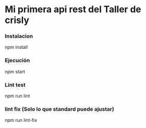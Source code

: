 # Mi primera api rest del Taller de crisly

### Instalacion

npm install

### Ejecución

npm start

### Lint test

npm run lint

### lint fix (Solo lo que standard puede ajustar)

npm run lint-fix
